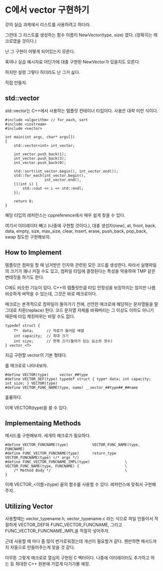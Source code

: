 # C에서 vector 구현하기

강의 실습 과제에서 리스트를 사용하려고 하더라.

그런데 그 리스트를 생성하는 함수 이름이 NewVector(type, size) 였다. (정확히는 매크로였을 것이다.)

 

난 그 구현이 어떻게 되어있는지 모른다.

혹여나 실습 예시자료 어딘가에 대충 구현된 NewVector가 있을지도 모른다.

하지만 설령 그렇다 하더라도 난 그거 싫다.

 

직접 만들자.

## std::vector<T>
std::vector<T>는 C++에서 사용하는 템플릿 컨테이너 타입이다. 사용은 대략 이런 식이다.
```
#include <algorithm> // for_each, sort
#include <iostream>
#include <vector>

int main(int argc, char* argv[])
{
    std::vector<int> int_vector;
    
    int_vector.push_back(1);
    int_vector.push_back(3);
    int_vector.push_back(0);
    
    std::sort(int_vector.begin(), int_vector.end());
    std::for_each(int_vector.begin(),
                  int_vector.end(),
    [](int i) {
        std::cout << i << std::endl;
    });
    
    return 0;
}
```

해당 타입의 레퍼런스는 cppreference에서 매우 쉽게 찾을 수 있다.

여기서 이터레이터 빼고 (나중에 구현할 것이다.), 대충 생성자(new), at, front, back, data, empty, size, max_size, clear, insert, erase, push_back, pop_back, swap 정도만 구현해보자.

 

## How to Implement
템플릿은 컴파일 할 때 넘겨받은 인자와 관련된 모든 코드를 생성한다. 따라서 실행파일의 크기가 꽤나 커질 수도 있고, 컴파일 타임에 결정된다는 특성을 악용하여 TMP 같은 변태짓을 하기도 한다.

 

C에도 비슷한 기능이 있다. C++의 템플릿만큼 타입 안정성을 보장하지는 않지만 나름 비슷하게 써먹을 수 있는데, 그것은 바로 매크로이다.

 

매크로는 본격적으로 컴파일이 돌아가기 전에, 선언한 매크로에 해당하는 문자열들을 말 그대로 치환(replace) 한다. 코드 문자열 자체를 바꿔버리는 그 이상도 이하도 아니기 때문에 타입 체킹따위는 바랄 수도 없다. 

 
```
typedef struct {
    T*  data;      // 자료가 들어갈 배열
    int capacity;  // 최대 크기
    int size;      // 현재 크기(들어가 있는 요소의 갯수)
} vector_<T>
```

지금 구현할 vector의 기본 형태다.

<T>를 매크로로 나타내보자.

```
#define VECTOR(type)     vector_##type
#define VECTOR_DEF(type) typedef struct { type* data; int capacity; int size; } VECTOR(type)
#define VECTOR_FUNC_NAME(type, name) __vector_##type##_##name
```

훌륭하다.

이제 VECTOR(type)을 쓸 수 있다.

 

## Implementaing Methods
메서드를 구현해보자. 세개의 매크로가 필요하다.

```
#define VECTOR_FUNCNAME(type)           VECTOR_FUNC_NAME(type, FUNCNAME)
#define FUNC_VECTOR_FUNCNAME(type)      return_type VECTOR_FUNCNAME(type) (/* args */)
#define FUNC_VECTOR_FUNCNAME_IMPL(type)                \
VECTOR_FUNC_NAME(type, FUNCNAME) {                     \
    /* Method Body */                                  \
}
```

이제 VECTOR_<이름>(type) 꼴의 함수를 사용할 수 있다. 레퍼런스에 맞춰서 구현해주자.

 

## Utilizing Vector
사용할때는 vector_typename.h, vector_typename.c 라는 식으로 파일 만들어서 적절하게 VECTOR_DEF와 FUNC_VECTOR_FUNCNAME, 그리고 FUNC_VECTOR_FUNCNAME_IMPL을 적절히 넣어주자.

 

근데 사용할 때 마다 좀 많이 번거로워졌는데 개선이 필요할거 같다. 웬만하면 메서드까지 자동으로 만들어주는게 맞을 것 같다.



아무튼 그렇게 매크로로 열심히 구현된 C 벡터이다. 나중에 이터레이터도 추가하고 하는 등 최대한 C++ 원본에 가깝게 다가가볼 예정.